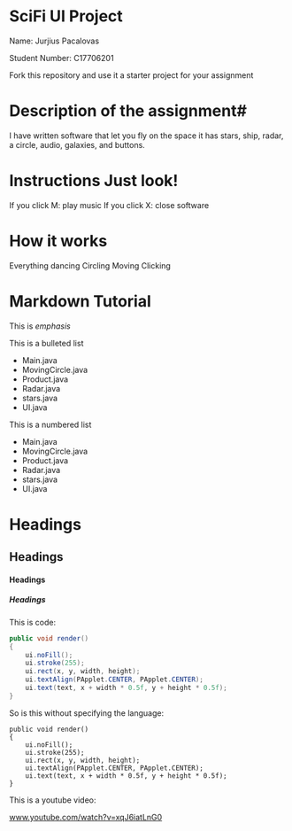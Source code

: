 # SciFi UI Project

Name: Jurjius Pacalovas

Student Number: C17706201

Fork this repository and use it a starter project for your assignment

# Description of the assignment#
I have written software that let you fly on the space it has stars, ship, radar, a circle, audio, galaxies, and buttons.


# Instructions Just look!
If you click M: play music
If you click X: close software

# How it works
Everything dancing
Circling
Moving
Clicking

# Markdown Tutorial

This is *emphasis*

This is a bulleted list

- Main.java
- MovingCircle.java
- Product.java
- Radar.java
- stars.java
- UI.java

This is a numbered list

- Main.java
- MovingCircle.java
- Product.java
- Radar.java
- stars.java
- UI.java


# Headings
## Headings
#### Headings
##### Headings

This is code:

```Java
public void render()
{
	ui.noFill();
	ui.stroke(255);
	ui.rect(x, y, width, height);
	ui.textAlign(PApplet.CENTER, PApplet.CENTER);
	ui.text(text, x + width * 0.5f, y + height * 0.5f);
}
```

So is this without specifying the language:

```
public void render()
{
	ui.noFill();
	ui.stroke(255);
	ui.rect(x, y, width, height);
	ui.textAlign(PApplet.CENTER, PApplet.CENTER);
	ui.text(text, x + width * 0.5f, y + height * 0.5f);
}
```

This is a youtube video:

www.youtube.com/watch?v=xqJ6iatLnG0



